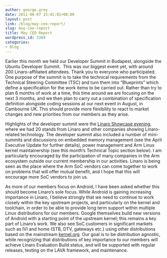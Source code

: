 ```yaml
---
author: george.grey
date: 2011-06-07 15:41:01+00:00
layout: post
link: /blog/may-ceo-report/
slug: may-ceo-report
title: May CEO Report
wordpress_id: 3389
categories:
- Blog
---
```


Earlier this month we held our Developer Summit in Budapest, alongside the Ubuntu Developer Summit.  This was our biggest event yet, with around 200 Linaro-affiliated attendees. Thank you to everyone who participated. One purpose of the summit is to take the technical requirements from the Technical Steering Committee (TSC) and turn them into “Blueprints” which define a specification for the work items to be carried out. Rather than try to plan 6 months of work at a time, this time around we are focusing on the next 3 months, and we then plan to carry out a combination of specification definition alongside coding sessions at our next event in August, in Cambourne UK. This should provide more flexibility to react to market changes and new priorities from our members as they arise.

Highlights of the developer summit were the [Linaro Showcase evening](/blog/highlights-from-linaro-technical-showcase/), where we had 20 stands from Linaro and other companies showing Linaro-related technology. The developer summit also included a number of mini-summits and discussions on embedded memory management (see the April Executive Update for further details), power management and Arm Linux kernel maintainership (see this month’s Technical Topic section below). I am particularly encouraged by the participation of many companies in the Arm ecosystem outside our current membership in our activities. Linaro is being seen as the place where the Arm SoC vendors can come together to work on problems that will offer mutual benefit, and I hope that this will encourage more SoC vendors to join us.

As more of our members focus on Android, I have been asked whether this should become Linaro’s sole focus. While Android is gaining increasing importance in Linaro, I believe strongly that we need to continue to work closely within the key upstream projects, and particularly on the kernel and toolchain, in order to be able to provide long term support within multiple Linux distributions for our members. Google themselves build new versions of Android with a starting point of the upstream kernel; this remains a key part of Linaro’s work. We also see SoC customers in significant markets such as IVI and home (STB, DTV, gateways etc.) using other distributions based on the mainstream [kernel.org](http://kernel.org/). Our goal is to be distribution agnostic, while recognizing that distributions of key importance to our members will achieve Linaro Evaluation Build status, and will be supported with regular releases, testing on the LAVA framework, and maintenance.
